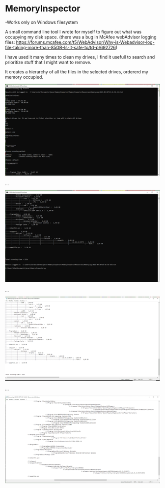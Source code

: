 # MemoryInspector

-Works only on Windows filesystem

A small command line tool I wrote for myself to figure out what was occupying my disk space.
(there was a bug in McAfee webAdvisor logging files: https://forums.mcafee.com/t5/WebAdvisor/Why-is-Webadvisor-log-file-taking-more-than-85GB-Is-it-safe-to/td-p/692726)

I have used it many times to clean my drives, I find it usefull to search and prioritize stuff that I might want to remove. 

It creates a hierarchy of all the files in the selected drives, ordererd my memory occupied.
 

![MemoryInspector0](/MemoryInspector0.png)

...

![MemoryInspector1](/MemoryInspector1.png)

...

![MemoryInspector2](/MemoryInspector2.png)

...

![MemoryInspector3](/MemoryInspector3.png)



